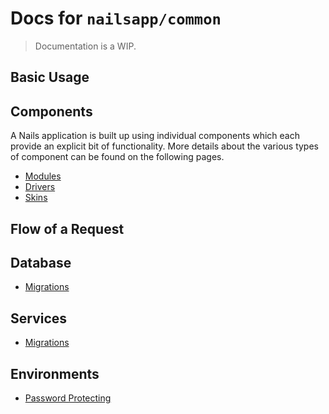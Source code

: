 # Docs for `nailsapp/common`
> Documentation is a WIP.


## Basic Usage


## Components
A Nails application is built up using individual components which each provide an explicit bit of functionality.
More details about the various types of component can be found on the following pages.

- [Modules](docs/components/modules.md)
- [Drivers](docs/components/drivers.md)
- [Skins](docs/components/skins.md)

## Flow of a Request


## Database
- [Migrations](docs/database/migrations.md)

## Services
- [Migrations](docs/services/event.md)

## Environments
- [Password Protecting](docs/environments/password-protecting.md)